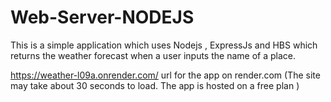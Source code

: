 # Web-Server-NODEJS

This is a simple application which uses Nodejs , ExpressJs and HBS which returns the
weather forecast when a user inputs the name of a place.

https://weather-l09a.onrender.com/
url for the app on render.com (The site may take about 30 seconds to load. The app is hosted on a free plan )
